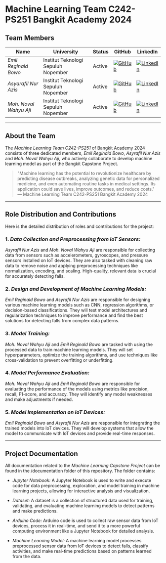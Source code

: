 # Machine Learning Team C242-PS251 Bangkit Academy 2024

## Team Members

| Name                                   | University                    | Status  | GitHub                                                                                           | LinkedIn                                                                                                           |
|----------------------------------------|-------------------------------|---------|--------------------------------------------------------------------------------------------------|--------------------------------------------------------------------------------------------------------------------|
| *Emil Reginald Bowo*   | Institut Teknologi Sepuluh Nopember  | Active  | [![GitHub](https://img.shields.io/badge/GitHub-Profile-black?style=for-the-badge&logo=github&logoColor=white)](https://github.com/EmilRBowo) | [![LinkedIn](https://img.shields.io/badge/LinkedIn-Profile-blue?style=for-the-badge&logo=linkedin&logoColor=white)](https://www.linkedin.com/in/emilrbowo) |
| *Asyarafil Nur Azis*   | Institut Teknologi Sepuluh Nopember  | Active  | [![GitHub](https://img.shields.io/badge/GitHub-Profile-black?style=for-the-badge&logo=github&logoColor=white)](https://github.com/azisasyrafil) | [![LinkedIn](https://img.shields.io/badge/LinkedIn-Profile-blue?style=for-the-badge&logo=linkedin&logoColor=white)](https://linkedin.com/in/azis-asyrafil) |
| *Moh. Noval Wahyu Aji*   | Institut Teknologi Sepuluh Nopember  | Active  | [![GitHub](https://img.shields.io/badge/GitHub-Profile-black?style=for-the-badge&logo=github&logoColor=white)](https://github.com/novalwahyu) | [![LinkedIn](https://img.shields.io/badge/LinkedIn-Profile-blue?style=for-the-badge&logo=linkedin&logoColor=white)](https://www.linkedin.com/in/moh-noval-wahyu-aji/) |


---

## About the Team

The *Machine Learning Team C242-PS251* of Bangkit Academy 2024 consists of three dedicated members, *Emil Reginald Bowo*, *Asyrafil Nur Azis* and *Moh. Noval Wahyu Aji*, who actively collaborate to develop machine learning model as part of the Bangkit Capstone Project.

> "Machine learning has the potential to revolutionize healthcare by predicting disease outbreaks, analyzing genetic data for personalized medicine, and even automating routine tasks in medical settings. Its application could save lives, improve outcomes, and reduce costs."  
> — Machine Learning Team C242-PS251 Bangkit Academy 2024

---

## Role Distribution and Contributions

Here is the detailed distribution of roles and contributions for the project:

### 1. *Data Collection and Preprocessing from IoT Sensors:* 

*Asyrafil Nur Azis* and *Moh. Noval Wahyu Aji* are responsible for collecting data from sensors such as accelerometers, gyroscopes, and pressure sensors installed on IoT devices. They are also tasked with cleaning raw data to remove noise and applying preprocessing techniques like normalization, encoding, and scaling. High-quality, relevant data is crucial for accurately detecting falls.

### 2. *Design and Development of Machine Learning Models:*

*Emil Reginald Bowo* and *Asyrafil Nur Azis* are responsible for designing various machine learning models such as CNN, regression algorithms, or decision-based classifications. They will test model architectures and regularization techniques to improve performance and find the best solutions for detecting falls from complex data patterns.

### 3. *Model Training:*

*Moh. Noval Wahyu Aji* and *Emil Reginald Bowo* are tasked with using the processed data to train machine learning models. They will set hyperparameters, optimize the training algorithms, and use techniques like cross-validation to prevent overfitting or underfitting.

### 4. *Model Performance Evaluation:*

*Moh. Noval Wahyu Aji* and *Emil Reginald Bowo* are responsible for evaluating the performance of the models using metrics like precision, recall, F1-score, and accuracy. They will identify any model weaknesses and make adjustments if needed.

### 5. *Model Implementation on IoT Devices:*

*Emil Reginald Bowo* and *Asyrafil Nur Azis* are responsible for integrating the trained models into IoT devices. They will develop systems that allow the model to communicate with IoT devices and provide real-time responses.

---

## Project Documentation

All documentation related to the *Machine Learning Capstone Project* can be found in the /documentation folder of this repository. The folder contains:

- *Jupyter Notebook:* A Jupyter Notebook is used to write and execute code for data preprocessing, exploration, and model training in machine learning projects, allowing for interactive analysis and visualization.

- *Dataset:* A dataset is a collection of structured data used for training, validating, and evaluating machine learning models to detect patterns and make predictions.

- *Arduino Code:* Arduino code is used to collect raw sensor data from IoT devices, process it in real-time, and send it to a more powerful computing environment like a Jupyter Notebook for detailed analysis.

- *Machine Learning Model:* A machine learning model processes preprocessed sensor data from IoT devices to detect falls, classify activities, and make real-time predictions based on patterns learned from the data.
